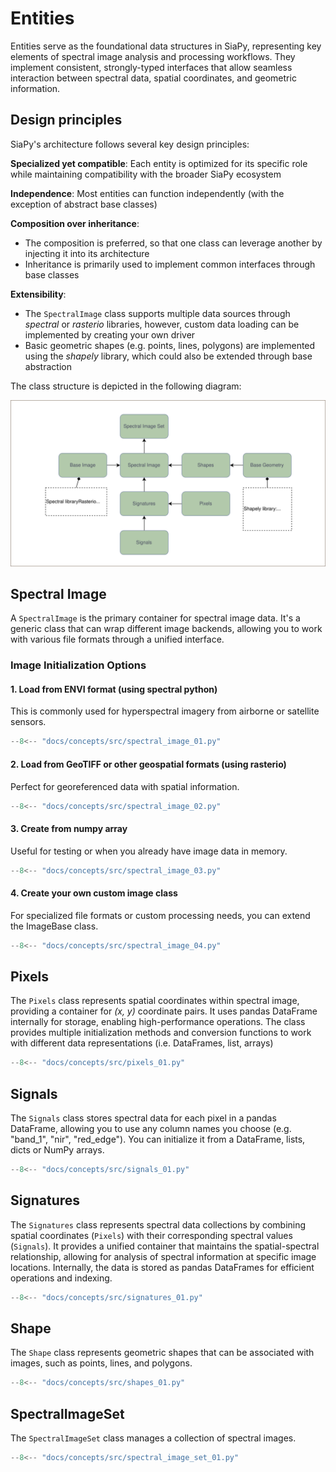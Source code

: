 # Entities

Entities serve as the foundational data structures in SiaPy, representing key elements of spectral image analysis and processing workflows. They implement consistent, strongly-typed interfaces that allow seamless interaction between spectral data, spatial coordinates, and geometric information.

## Design principles

SiaPy's architecture follows several key design principles:

**Specialized yet compatible**: Each entity is optimized for its specific role while maintaining compatibility with the broader SiaPy ecosystem

**Independence**: Most entities can function independently (with the exception of abstract base classes)

**Composition over inheritance**:

- The composition is preferred, so that one class can leverage another by injecting it into its architecture
- Inheritance is primarily used to implement common interfaces through base classes

**Extensibility**:

- The `SpectralImage` class supports multiple data sources through *spectral* or *rasterio* libraries, however, custom data loading can be implemented by creating your own driver
- Basic geometric shapes (e.g. points, lines, polygons) are implemented using the *shapely* library, which could also be extended through base abstraction

The class structure is depicted in the following diagram:

![Entities Schematics](images/entities_schematics.svg)

## Spectral Image

A `SpectralImage` is the primary container for spectral image data. It's a generic class that can wrap different image backends, allowing you to work with various file formats through a unified interface.

### Image Initialization Options

#### 1. Load from ENVI format (using spectral python)

This is commonly used for hyperspectral imagery from airborne or satellite sensors.

```python
--8<-- "docs/concepts/src/spectral_image_01.py"
```

#### 2. Load from GeoTIFF or other geospatial formats (using rasterio)

Perfect for georeferenced data with spatial information.

```python
--8<-- "docs/concepts/src/spectral_image_02.py"
```

#### 3. Create from numpy array

Useful for testing or when you already have image data in memory.

```python
--8<-- "docs/concepts/src/spectral_image_03.py"
```

#### 4. Create your own custom image class

For specialized file formats or custom processing needs, you can extend the ImageBase class.

```python
--8<-- "docs/concepts/src/spectral_image_04.py"
```

## Pixels

The `Pixels` class represents spatial coordinates within spectral image, providing a container for *(x, y)* coordinate pairs. It uses pandas DataFrame internally for storage, enabling high-performance operations. The class provides multiple initialization methods and conversion functions to work with different data representations (i.e. DataFrames, list, arrays)

```python
--8<-- "docs/concepts/src/pixels_01.py"
```

## Signals

The `Signals` class stores spectral data for each pixel in a pandas DataFrame, allowing you to use any column names you choose (e.g. "band_1", "nir", "red_edge"). You can initialize it from a DataFrame, lists, dicts or NumPy arrays.

```python
--8<-- "docs/concepts/src/signals_01.py"
```

## Signatures

The `Signatures` class represents spectral data collections by combining spatial coordinates (`Pixels`) with their corresponding spectral values (`Signals`). It provides a unified container that maintains the spatial-spectral relationship, allowing for analysis of spectral information at specific image locations. Internally, the data is stored as pandas DataFrames for efficient operations and indexing.

```python
--8<-- "docs/concepts/src/signatures_01.py"
```

## Shape

The `Shape` class represents geometric shapes that can be associated with images, such as points, lines, and polygons.

```python
--8<-- "docs/concepts/src/shapes_01.py"
```

## SpectralImageSet

The `SpectralImageSet` class manages a collection of spectral images.

```python
--8<-- "docs/concepts/src/spectral_image_set_01.py"
```
